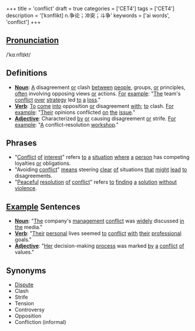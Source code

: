+++
title = 'conflict'
draft = true
categories = ['CET4']
tags = ['CET4']
description = '[ˈkɔnflikt] n.争论；冲突；斗争'
keywords = ['ai words', 'conflict']
+++

## [Pronunciation](/en/post/pronunciation/)
/ˈkɑːnflɪkt/

## Definitions
- **[Noun](/en/post/noun/)**: [A](/en/post/a/) disagreement [or](/en/post/or/) clash [between](/en/post/between/) [people](/en/post/people/), groups, [or](/en/post/or/) principles, [often](/en/post/often/) involving opposing views [or](/en/post/or/) actions. [For](/en/post/for/) [example](/en/post/example/): "[The](/en/post/the/) team's [conflict](/en/post/conflict/) [over](/en/post/over/) [strategy](/en/post/strategy/) led [to](/en/post/to/) [a](/en/post/a/) [loss](/en/post/loss/)."
- **[Verb](/en/post/verb/)**: [To](/en/post/to/) [come](/en/post/come/) [into](/en/post/into/) opposition [or](/en/post/or/) disagreement [with](/en/post/with/); [to](/en/post/to/) clash. [For](/en/post/for/) [example](/en/post/example/): "[Their](/en/post/their/) opinions conflicted [on](/en/post/on/) [the](/en/post/the/) [issue](/en/post/issue/)."
- **[Adjective](/en/post/adjective/)**: Characterized [by](/en/post/by/) [or](/en/post/or/) causing disagreement [or](/en/post/or/) strife. [For](/en/post/for/) [example](/en/post/example/): "[A](/en/post/a/) conflict-resolution [workshop](/en/post/workshop/)."

## Phrases
- "[Conflict](/en/post/conflict/) [of](/en/post/of/) [interest](/en/post/interest/)" refers [to](/en/post/to/) [a](/en/post/a/) [situation](/en/post/situation/) [where](/en/post/where/) [a](/en/post/a/) [person](/en/post/person/) has competing loyalties [or](/en/post/or/) obligations.
- "Avoiding [conflict](/en/post/conflict/)" [means](/en/post/means/) steering [clear](/en/post/clear/) [of](/en/post/of/) situations [that](/en/post/that/) [might](/en/post/might/) [lead](/en/post/lead/) [to](/en/post/to/) disagreements.
- "[Peaceful](/en/post/peaceful/) [resolution](/en/post/resolution/) [of](/en/post/of/) [conflict](/en/post/conflict/)" refers [to](/en/post/to/) [finding](/en/post/finding/) [a](/en/post/a/) [solution](/en/post/solution/) [without](/en/post/without/) [violence](/en/post/violence/).

## [Example](/en/post/example/) Sentences
- **[Noun](/en/post/noun/)**: "[The](/en/post/the/) company's [management](/en/post/management/) [conflict](/en/post/conflict/) was [widely](/en/post/widely/) discussed [in](/en/post/in/) [the](/en/post/the/) media."
- **[Verb](/en/post/verb/)**: "[Their](/en/post/their/) [personal](/en/post/personal/) lives seemed [to](/en/post/to/) [conflict](/en/post/conflict/) [with](/en/post/with/) [their](/en/post/their/) [professional](/en/post/professional/) goals."
- **[Adjective](/en/post/adjective/)**: "[Her](/en/post/her/) decision-making [process](/en/post/process/) was marked [by](/en/post/by/) [a](/en/post/a/) [conflict](/en/post/conflict/) [of](/en/post/of/) values."

## Synonyms
- [Dispute](/en/post/dispute/)
- Clash
- Strife
- Tension
- Controversy
- Opposition
- Confliction (informal)
